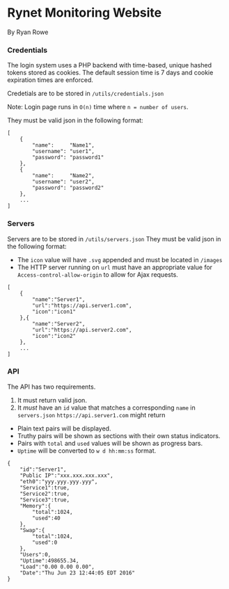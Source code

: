 # Rynet Monitoring Website
By Ryan Rowe

### Credentials
The login system uses a PHP backend with time-based, unique hashed tokens stored as cookies. The default session time is 7 days and cookie expiration times are enforced.

Credetials are to be stored in `/utils/credentials.json`

Note: Login page runs in `O(n)` time where `n = number of users`.

They must be valid json in the following format:
```
[
    {
        "name":     "Name1",
        "username": "user1",
        "password": "password1"
    },
    {
        "name":     "Name2",
        "username": "user2",
        "password": "password2"
    },
    ...
]
```
### Servers
Servers are to be stored in `/utils/servers.json`
They must be valid json in the following format:
* The `icon` value will have `.svg` appended and must be located in `/images`
* The HTTP server running on `url` must have an appropriate value for `Access-control-allow-origin` to allow for Ajax requests.
```
[
    {
        "name":"Server1",
        "url":"https://api.server1.com",
        "icon":"icon1"
    },{
        "name":"Server2",
        "url":"https://api.server2.com",
        "icon":"icon2"
    },
    ...
]
```
### API
The API has two requirements.
1. It must return valid json.
2. It _must_ have an `id` value that matches a corresponding `name` in `servers.json`
`https://api.server1.com` might return
* Plain text pairs will be displayed.
* Truthy pairs will be shown as sections with their own status indicators.
* Pairs with `total` and `used` values will be shown as progress bars.
* `Uptime` will be converted to `w d hh:mm:ss` format.
```
{
    "id":"Server1",
    "Public IP":"xxx.xxx.xxx.xxx",
    "eth0":"yyy.yyy.yyy.yyy",
    "Service1":true,
    "Service2":true,
    "Service3":true,
    "Memory":{
        "total":1024,
        "used":40
    },
    "Swap":{
        "total":1024,
        "used":0 
    },
    "Users":0,
    "Uptime":498655.34,
    "Load":"0.00 0.00 0.00",
    "Date":"Thu Jun 23 12:44:05 EDT 2016"
}
```
